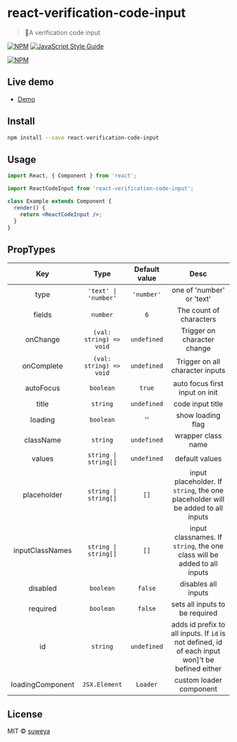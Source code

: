 # react-verification-code-input

> 🎉A verification code input

[![NPM](https://img.shields.io/npm/v/react-verification-code-input.svg)](https://www.npmjs.com/package/react-verification-code-input) [![JavaScript Style Guide](https://img.shields.io/badge/code_style-standard-brightgreen.svg)](https://standardjs.com)

[![NPM](https://nodei.co/npm/react-verification-code-input.png)](https://nodei.co/npm/react-verification-code-input/)

## Live demo

- [Demo](https://suweya.github.io/react-verification-code-input/)

## Install

```bash
npm install --save react-verification-code-input
```

## Usage

```jsx
import React, { Component } from 'react';

import ReactCodeInput from 'react-verification-code-input';

class Example extends Component {
  render() {
    return <ReactCodeInput />;
  }
}
```

## PropTypes

|     Key          |  Type                   | Default value | Desc                                                                                            |
| :--------------: | :---------------------: | :-----------: | :---------------------------------------------------------------------------------------------: |
| type             | `'text' \| 'number'`    | `'number'`    | one of 'number' or 'text'                                                                       |
| fields           | `number`                | `6`           | The count of characters                                                                         |
| onChange         | `(val: string) => void` | `undefined`   | Trigger on character change                                                                     |
| onComplete       | `(val: string) => void` | `undefined`   | Trigger on all character inputs                                                                 |
| autoFocus        | `boolean`               | `true`        | auto focus first input on init                                                                  |
| title            | `string`                | `undefined`   | code input title                                                                                |
| loading          | `boolean`               | ''            | show loading flag                                                                               |
| className        | `string`                | `undefined`   | wrapper class name                                                                              |
| values           | `string \| string[]`    | `undefined`   | default values                                                                                  |
| placeholder      | `string \| string[]`    | `[]`          | input placeholder. If `string`, the one placeholder will be added to all inputs                 |
| inputClassNames  | `string \| string[]`    | `[]`          | input classnames. If `string`, the one class will be added to all inputs                        |
| disabled         | `boolean`               | `false`       | disables all inputs                                                                             |
| required         | `boolean`               | `false`       | sets all inputs to be required                                                                  |
| id               | `string`                | `undefined`   | adds id prefix to all inputs. If `id` is not defined, id of each input won]'t be befined either |
| loadingComponent | `JSX.Element`           | `Loader`      | custom loader component                                                                         |

## License

MIT © [suweya](https://github.com/suweya)
